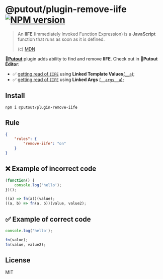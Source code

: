 # @putout/plugin-remove-iife [![NPM version][NPMIMGURL]][NPMURL]

[NPMIMGURL]: https://img.shields.io/npm/v/@putout/plugin-remove-iife.svg?style=flat&longCache=true
[NPMURL]: https://npmjs.org/package/@putout/plugin-remove-iife"npm"

> An **IIFE** (Immediately Invoked Function Expression) is a **JavaScript** function that runs as soon as it is defined.
>
> (c) [MDN](https://developer.mozilla.org/en-US/docs/Glossary/IIFE)

🐊[**Putout**](https://github.com/coderaiser/putout) plugin adds ability to find and remove **IIFE**.
Check out in 🐊**Putout Editor**:

- ✅ [getting read of `IIFE`](https://putout.cloudcmd.io/#/gist/e4c8fb3bdf6beb33b693a4ee0892d9aa/93296ca2fd22e502a584f95ce5c5e3a7ae838e2f) using **Linked Template Values**[(`__a`](https://github.com/coderaiser/putout/blob/master/docs/putout-script.md#__a));
- ✅ [getting read of `IIFE`](https://putout.cloudcmd.io/#/gist/42c19f103b40d86b1d20d7201306c5e3/c752dcc2d80fe90ca2431ad952a5fdc32a780492) using **Linked Args** [(`__args__a`)](https://github.com/coderaiser/putout/blob/master/docs/putout-script.md#__args__a);

## Install

```
npm i @putout/plugin-remove-iife
```

## Rule

```json
{
    "rules": {
        "remove-iife": "on"
    }
}
```

## ❌ Example of incorrect code

```js
(function() {
    console.log('hello');
})();

((a) => fn(a))(value);
((a, b) => fn(a, b))(value, value2);
```

## ✅ Example of correct code

```js
console.log('hello');

fn(value);
fn(value, value2);

```

## License

MIT
